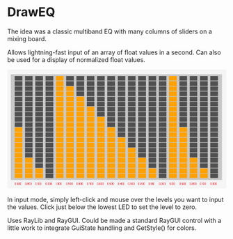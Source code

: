 # DrawEQ
The idea was a classic multiband EQ with many columns of sliders on a mixing board.

Allows lightning-fast input of an array of float values in a second.  Can also be used for a display of normalized float values.

![ScreenShot](images/EQ.png)

In input mode, simply left-click and mouse over the levels you want to input the values.
Click just below the lowest LED to set the level to zero.

Uses RayLib and RayGUI.  Could be made a standard RayGUI control with a little work to integrate GuiState handling and GetStyle() for colors.

